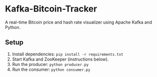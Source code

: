 # Kafka-Bitcoin-Tracker
A real-time Bitcoin price and hash rate visualizer using Apache Kafka and Python.

## Setup
1. Install dependencies: `pip install -r requirements.txt`
2. Start Kafka and ZooKeeper (instructions below).
3. Run the producer: `python producer.py`
4. Run the consumer: `python consumer.py`
